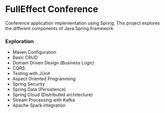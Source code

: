 # FullEffect Conference
Conference application implementation using Spring. This project explores the different components of Java Spring Framework

### Exploration
* Maven Configuration
* Basic CRUD 
* Domain Driven Design (Business Logic)
* CQRS
* Testing with JUnit
* Aspect Oriented Programming
* Spring Security
* Spring Data (Persistence)
* Spring Cloud (Distributed architecture)
* Stream Processing with Kafka
* Apache Spark integration

